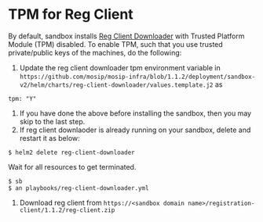 # TPM for Reg Client

By default, sandbox installs [Reg Client Downloader](https://github.com/mosip/mosip-infra/blob/1.1.2/deployment/sandbox-v2/playbooks/reg-client-downloader.yml) with Trusted Platform Module (TPM) disabled.  To enable TPM, such that you use trusted private/public keys of the machines, do the following:

1. Update the reg client downloader tpm environment variable in `https://github.com/mosip/mosip-infra/blob/1.1.2/deployment/sandbox-v2/helm/charts/reg-client-downloader/values.template.j2` as
```
tpm: "Y"
```
1. If you have done the above before installing the sandbox, then you may skip to the last step.
1. If reg client downlaoder is already running on your sandbox, delete and restart it as below:
```
$ helm2 delete reg-client-downloader 
``` 
Wait for all resources to get terminated.
```
$ sb
$ an playbooks/reg-client-downloader.yml
```
1. Download reg client from `https://<sandbox domain name>/registration-client/1.1.2/reg-client.zip`


